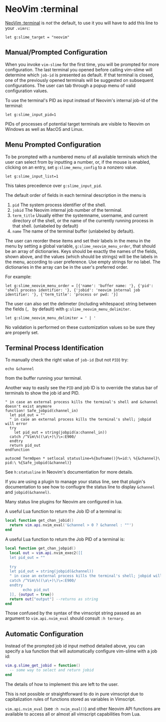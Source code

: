 # NeoVim :terminal

[NeoVim :terminal](https://neovim.io/doc/user/nvim_terminal_emulator.html) is *not* the default, to use it you will have to add this line to your `.vimrc`:

```vim
let g:slime_target = "neovim"
```


## Manual/Prompted Configuration

When you invoke `vim-slime` for the first time, you will be prompted for more configuration. The last terminal you opened before calling vim-slime will determine which `job-id` is presented as default. If that terminal is closed, one of the previously opened terminals will be suggested on subsequent configurations. The user can tab through a popup menu of valid configuration values.

To use the terminal's PID as input instead of Neovim's internal job-id of the terminal:

```vim
let g:slime_input_pid=1
```
PIDs of processes of potential target terminals are visible to Neovim on Windows as well as MacOS and Linux.



## Menu Prompted Configuration

To be prompted with a numbered menu of all available terminals which the user can select from by inputting a number, or, if the mouse is enabled, clicking on an entry, set `g:slime_menu_config` to a nonzero value.

```vim
let g:slime_input_list=1
```

This takes precedence over `g:slime_input_pid`.

The default order of fields in each terminal description in the menu is 

1. `pid`  The system process identifier of the shell.
2. `jobid` The Neovim internal job number of the terminal.
3. `term_title` Usually either the systemname, username, and current directory of the shell, or the name of the currently running process in that shell. (unlabeled by default)
4. `name` The name of the terminal buffer (unlabeled by default).

The user can reorder these items and set their labels in the menu in the menu by setting a global variable,  `g:slime_neovim_menu_order`, that should be an array of dictionaries. Keys should be exactly the names of the fields, shown above, and the values (which should  be strings) will be the labels in the menu, according to user preference.  Use empty strings for no label.  The dictionaries in the array can be in the user's preferred order.

For example:

```vim
let g:slime_neovim_menu_order = [{'name': 'buffer name: '}, {'pid': 'shell process identifier: '}, {'jobid': 'neovim internal job identifier: '}, {'term_title': 'process or pwd: '}]
```

The user can also set the delimeter (including whitespace) string between the fields (`, ` by default) with `g:slime_neovim_menu_delimiter`.

```vim
let g:slime_neovim_menu_delimiter = ' | '
```

No validation is performed on these customization values so be sure they are properly set.


## Terminal Process Identification

To manually check the right value of `job-id`  (but not `PID`) try:

```vim
echo &channel
```

from the buffer running your terminal.

Another way to easily see the `PID` and job ID is to override the status bar of terminals to show the job id and PID.

```vim
" in case an external process kills the terminal's shell and &channel doesn't exist anymore
function! Safe_jobpid(channel_in)
  let pid_out = ""
  " in case an external process kills the terminal's shell; jobpid will error
  try
    let pid_out = string(jobpid(a:channel_in))
  catch /^Vim\%((\a\+)\)\=:E900/
  endtry
  return pid_out
endfunction

autocmd TermOpen * setlocal statusline=%{bufname()}%=id:\ %{&channel}\ pid:\ %{Safe_jobpid(&channel)}
```

See `h:statusline` in Neovim's documentiation for more details.

If you are using a plugin to manage your status line, see that plugin's documentation to see how to confiugre the status line to display `&channel` and `jobpid(&channel)`.

Many status line plugins for Neovim are configured in lua.

A useful Lua function to return the Job ID of a terminal is:

```lua
local function get_chan_jobid()
  return vim.api.nvim_eval('&channel > 0 ? &channel : ""')
end
```

A useful Lua function to return the Job PID of a terminal is:

```lua
local function get_chan_jobpid()
  local out = vim.api.nvim_exec2([[
  let pid_out = ""
  
  try
  let pid_out = string(jobpid(&channel))
  " in case an external process kills the terminal's shell; jobpid will error
  catch /^Vim\%((\a\+)\)\=:E900/
  endtry
  		echo pid_out
  ]], {output = true})
  return out["output"] --returns as string
end
```

Those confused by the syntax of the vimscript string passed as an argument to `vim.api.nvim_eval` should consult `:h ternary`.

## Automatic Configuration

Instead of the prompted job id input method detailed above, you can specify a lua function that will automatically configure vim-slime with a job id:

```lua
vim.g.slime_get_jobid = function()
  -- some way to select and return jobid
end
```

The details of how to implement this are left to the user.

This is not possible or straightforward to do in pure vimscript due to capitalization rules of functions stored as variables in Vimscript.

 `vim.api.nvim_eval` (see `:h nvim_eval()`) and other Neovim API functions are available to access all or almost all vimscript capabilities from Lua.
